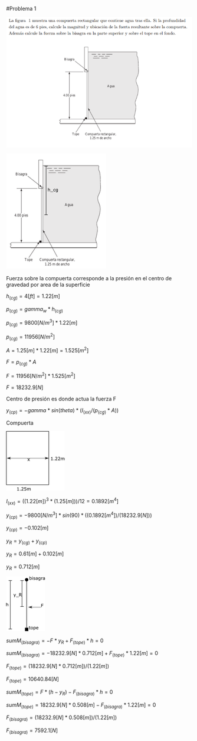 #Problema 1

![](p1.png)

![](hcg.png)

Fuerza sobre la compuerta corresponde a la presión en el centro de gravedad por area de la superficie

$h_(cg) = 4[ft] = 1.22[m]$

$p_(cg) = gamma_w * h_(cg)$

$p_(cg) = 9800[N/m^3] * 1.22[m]$

$p_(cg) = 11956[N/m^2]$

$A = 1.25[m] * 1.22[m] = 1.525[m^2]$

$F = p_(cg) * A$

$F = 11956[N/m^2] * 1.525[m^2]$

$F = 18232.9[N]$

Centro de presión es donde actua la fuerza F

$y_(cp) = -gamma * sin(theta) * (I_(x x) / (p_(cg) * A))$

Compuerta

![](compuerta.png)

$I_(x x) = ((1.22[m])^3*(1.25[m]))/12 = 0.1892[m^4]$

$y_(cp) = -9800[N/m^3] * sin(90) * ((0.1892[m^4])/(18232.9[N]))$

$y_(cp) = -0.102[m]$

$y_R = y_(cg) + y_(cp)$

$y_R = 0.61[m] + 0.102[m]$

$y_R = 0.712[m]$

![](dcl.png)

$sumM_(bisagra) = -F * y_R + F_(t o pe) * h = 0$

$sumM_(bisagra) = -18232.9[N] * 0.712[m] + F_(t o pe) * 1.22[m] = 0$

$F_(t o pe) = (18232.9[N] * 0.712[m])/(1.22[m])$

$F_(t o pe) = 10640.84[N]$

$sumM_(t ope) = F * (h - y_R) - F_(bisagra) * h = 0$

$sumM_(t ope) = 18232.9[N] * 0.508[m] - F_(bisagra) * 1.22[m] = 0$

$F_(bisagra) = (18232.9[N] * 0.508[m]) / (1.22[m])$

$F_(bisagra) = 7592.1[N]$